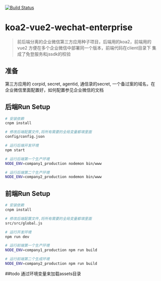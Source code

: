 [![Build Status](https://travis-ci.org/yaonie084/map-limit.svg?branch=master)](https://travis-ci.org/yaonie084/map-limit)

# koa2-vue2-wechat-enterprise

> 前后端分离的企业微信第三方应用种子项目，后端用的koa2，前端用的vue2
> 方便在多个企业微信中部署同一个版本，前端代码在client目录下
> 集成了免登服务和jssdk的校验

## 准备
第三方应用的 corpid, secret, agentid, 通信录的secret, 一个备过案的域名，在企业微信里面配置好，如何配置参见企业微信的文档

## 后端Run Setup

``` bash
# 安装依赖
cnpm install

# 修改后端配置文件,将所有需要的全局变量都填里面
config/config.json

# 运行后端开发环境
npm start

# 运行后端第一个生产环境
NODE_ENV=company1_production nodemon bin/www

# 运行后端第二个生产环境
NODE_ENV=company2_production nodemon bin/www
```


## 前端Run Setup

``` bash
# 安装依赖
cnpm install

# 修改后端配置文件,将所有需要的全局变量都填里面
src/src/global.js

# 运行开发环境
npm run dev

# 运行前端第一个生产环境
NODE_ENV=company1_production npm run build

# 运行前端第二个生成环境
NODE_ENV=company2_production npm run build
```

##todo
通过环境变量来加载assets目录